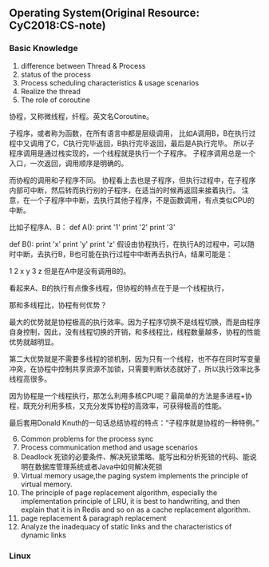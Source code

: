 ## Operating System(Original Resource: CyC2018:CS-note)
### Basic Knowledge

1. difference between Thread & Process
2. status of the process
3. Process scheduling characteristics & usage scenarios
4. Realize the thread
5. The role of coroutine 

协程，又称微线程，纤程。英文名Coroutine。

子程序，或者称为函数，在所有语言中都是层级调用，
比如A调用B，B在执行过程中又调用了C，C执行完毕返回，B执行完毕返回，最后是A执行完毕。
所以子程序调用是通过栈实现的，一个线程就是执行一个子程序。
子程序调用总是一个入口，一次返回，调用顺序是明确的。

而协程的调用和子程序不同。
协程看上去也是子程序，但执行过程中，在子程序内部可中断，然后转而执行别的子程序，在适当的时候再返回来接着执行。
注意，在一个子程序中中断，去执行其他子程序，不是函数调用，有点类似CPU的中断。

比如子程序A、B：
def A():
    print '1'
    print '2'
    print '3'

def B():
    print 'x'
    print 'y'
    print 'z'
假设由协程执行，在执行A的过程中，可以随时中断，去执行B，B也可能在执行过程中中断再去执行A，结果可能是：

1
2
x
y
3
z
但是在A中是没有调用B的。

看起来A、B的执行有点像多线程，但协程的特点在于是一个线程执行，

那和多线程比，协程有何优势？

最大的优势就是协程极高的执行效率。因为子程序切换不是线程切换，而是由程序自身控制，因此，没有线程切换的开销，和多线程比，线程数量越多，协程的性能优势就越明显。

第二大优势就是不需要多线程的锁机制，因为只有一个线程，也不存在同时写变量冲突，在协程中控制共享资源不加锁，只需要判断状态就好了，所以执行效率比多线程高很多。

因为协程是一个线程执行，那怎么利用多核CPU呢？最简单的方法是多进程+协程，既充分利用多核，又充分发挥协程的高效率，可获得极高的性能。


最后套用Donald Knuth的一句话总结协程的特点：“子程序就是协程的一种特例。”


6. Common problems for the process sync
7. Process communication method and usage scenarios
8. Deadlock 死锁的必要条件、解决死锁策略、能写出和分析死锁的代码、能说明在数据库管理系统或者Java中如何解决死锁
9. Virtual memory usage,the paging system implements the principle of virtual memory.
10. The principle of page replacement algorithm, especially the implementation principle of LRU, it is best to handwriting, and then explain that it is in Redis and so on as a cache replacement algorithm.
11. page replacement & paragraph replacement
12. Analyze the inadequacy of static links and the characteristics of dynamic links


### Linux
